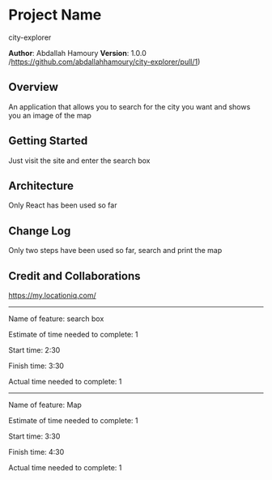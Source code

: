 # Project Name
city-explorer

**Author**: Abdallah Hamoury 
**Version**: 1.0.0 /https://github.com/abdallahhamoury/city-explorer/pull/1)

## Overview
An application that allows you to search for the city you want and shows you an image of the map

## Getting Started
Just visit the site and enter the search box

## Architecture
Only React has been used so far

## Change Log

Only two steps have been used so far, search and print the map

## Credit and Collaborations

https://my.locationiq.com/

--------------------------------------------------------------------------------------------------

Name of feature: search box

Estimate of time needed to complete: 1

Start time: 2:30

Finish time: 3:30

Actual time needed to complete: 1

__________________________________________________________________________________________________

Name of feature: Map

Estimate of time needed to complete: 1

Start time: 3:30

Finish time: 4:30

Actual time needed to complete: 1
